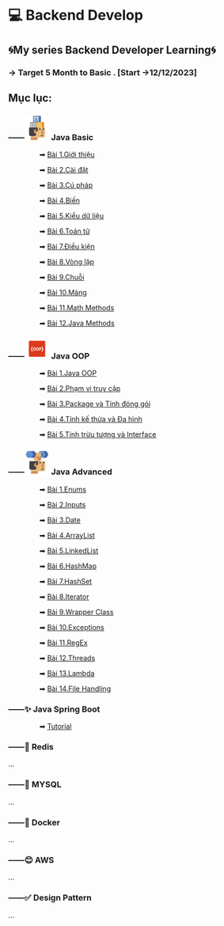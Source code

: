 # 💻 Backend Develop 

## 🌀My series Backend Developer Learning🌀

### -> Target 5 Month to Basic . [Start ->12/12/2023]

## Mục lục:

### ——![Basic Knowledge.png](https://raw.githubusercontent.com/Zenfection/Image/master/2021/02/01-13-50-39-Basic%20Knowledge.png) Java Basic

                ➡ [Bài 1.Giới thiệu](https://github.com/Zenfection/Java/blob/master/Java%20Basic/1.GioiThieu.md)

                ➡ [Bài 2.Cài đặt](https://github.com/Zenfection/Java/blob/master/Java%20Basic/2.CaiDat.md)

                ➡ [Bài 3.Cú pháp](https://github.com/Zenfection/Java/blob/master/Java%20Basic/3.Cuphap.md)

                ➡ [Bài 4.Biến](https://github.com/Zenfection/Java/blob/master/Java%20Basic/4.Bien.md)

                ➡ [Bài 5.Kiểu dữ liệu](https://github.com/Zenfection/Java/blob/master/Java%20Basic/5.Kieudulieu.md)

                ➡ [Bài 6.Toán tử](https://github.com/Zenfection/Java/blob/master/Java%20Basic/6.ToanTu.md)

                ➡ [Bài 7.Điều kiện](https://github.com/Zenfection/Java/blob/master/Java%20Basic/7.Dieukien.md)

                ➡ [Bài 8.Vòng lặp](https://github.com/Zenfection/Java/blob/master/Java%20Basic/8.Vonglap.md)

                ➡ [Bài 9.Chuỗi](https://github.com/Zenfection/Java/blob/master/Java%20Basic/9.Chuoi.md)

                ➡ [Bài 10.Mảng](https://github.com/Zenfection/Java/blob/master/Java%20Basic/10.Mang.md)

                ➡ [Bài 11.Math Methods](https://github.com/Zenfection/Java/blob/master/Java%20Basic/11.Math.md)

                ➡ [Bài 12.Java Methods](https://github.com/Zenfection/Java/blob/master/Java%20Basic/12.Methods.md)

### ——![oop_logo.png](https://raw.githubusercontent.com/Zenfection/Image/master/2021/02/01-13-51-01-oop_logo.png) Java OOP

                ➡ [Bài 1.Java OOP](https://github.com/Zenfection/Java/blob/master/Java%20OOP/1.OOP.md)

                ➡ [Bài 2.Phạm vi truy cập](https://github.com/Zenfection/Java/blob/master/Java%20OOP/2.Modifier.md)

                ➡ [Bài 3.Package và Tính đóng gói](https://github.com/Zenfection/Java/blob/master/Java%20OOP/3.Pkg%26Encapsulation.md)

                ➡ [Bài 4.Tính kế thừa và Đa hình](https://github.com/Zenfection/Java/blob/master/Java%20OOP/4.Inheritance%26Polymorphism.md)

                ➡ [Bài 5.Tính trừu tượng và Interface](https://github.com/Zenfection/Java/blob/master/Java%20OOP/5.Abstract%26Interface.md)

### ——![Brain Training.png](https://raw.githubusercontent.com/Zenfection/Image/master/2021/02/07-15-45-10-Brain%20Training.png) Java Advanced

                ➡ [Bài 1.Enums](https://github.com/Zenfection/Java/blob/master/Java%20Advaced/1.Enums.md)

                ➡ [Bài 2.Inputs](https://github.com/Zenfection/Java/blob/master/Java%20Advaced/2.Inputs.md)

                ➡ [Bài 3.Date](https://github.com/Zenfection/Java/blob/master/Java%20Advaced/3.Date.md)

                ➡ [Bài 4.ArrayList](https://github.com/Zenfection/Java/blob/master/Java%20Advaced/4.ArrayList.md)

                ➡ [Bài 5.LinkedList](https://github.com/Zenfection/Java/blob/master/Java%20Advaced/5.LinkedList.md)

                ➡ [Bài 6.HashMap](https://github.com/Zenfection/Java/blob/master/Java%20Advaced/6.HashMap.md)

                ➡ [Bài 7.HashSet](https://github.com/Zenfection/Java/blob/master/Java%20Advaced/7.HashSet.md)

                ➡ [Bài 8.Iterator](https://github.com/Zenfection/Java/blob/master/Java%20Advaced/8.Iterator.md)

                ➡ [Bài 9.Wrapper Class](https://github.com/Zenfection/Java/blob/master/Java%20Advaced/9.WrapperClases.md)

                ➡ [Bài 10.Exceptions](https://github.com/Zenfection/Java/blob/master/Java%20Advaced/10.Exceptions.md)

                ➡ [Bài 11.RegEx](https://github.com/Zenfection/Java/blob/master/Java%20Advaced/11.RegEx.md)

                ➡ [Bài 12.Threads](https://github.com/Zenfection/Java/blob/master/Java%20Advaced/12.Threads.md)

                ➡ [Bài 13.Lambda](https://github.com/Zenfection/Java/blob/master/Java%20Advaced/13.Lambda.md)

                ➡ [Bài 14.File Handling](https://github.com/Zenfection/Java/blob/master/Java%20Advaced/14.File%20Handling.md)
### ——✨ Java Spring Boot
                ➡ [Tutorial](https://www.javatpoint.com/spring-boot-tutorial)
### ——🦾 Redis
...
### ——👾 MYSQL
...
### ——🐳 Docker
...
### ——😊 AWS
...
### ——✅ Design Pattern
...
